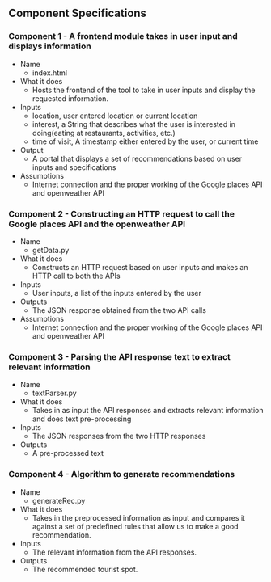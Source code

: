 ## Component Specifications

### Component 1 - A frontend module takes in user input and displays information

* Name 
  - index.html
* What it does
  - Hosts the frontend of the tool to take in user inputs and display the requested information.
* Inputs
  - location, user entered location or current location
  - interest, a String that describes what the user is interested in doing(eating at restaurants, activities, etc.)
  - time of visit, A timestamp either entered by the user, or current time
* Output
  - A portal that displays a set of recommendations based on user inputs and specifications
* Assumptions
  - Internet connection and the proper working of the Google places API and openweather API

### Component 2 - Constructing an HTTP request to call the Google places API and the openweather API

* Name
  - getData.py
* What it does
  - Constructs an HTTP request based on user inputs and makes an HTTP call to both the APIs
* Inputs
  - User inputs, a list of the inputs entered by the user
* Outputs
  - The JSON response obtained from the two API calls
* Assumptions
  - Internet connection and the proper working of the Google places API and openweather API

### Component 3 - Parsing the API response text to extract relevant information

* Name
  - textParser.py
* What it does
  - Takes in as input the API responses and extracts relevant information and does text pre-processing
* Inputs
  - The JSON responses from the two HTTP responses
* Outputs
  - A pre-processed text 

### Component 4 - Algorithm to generate recommendations  

* Name
  - generateRec.py
* What it does
  - Takes in the preprocessed information as input and compares it against a set of predefined rules that allow us to make a good recommendation.  
* Inputs  
  - The relevant information from the API responses.  
* Outputs  
  - The recommended tourist spot.

